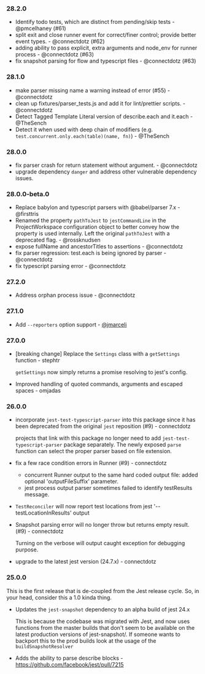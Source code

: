 <!--

Please add your own contribution below inside the Master section
Bug-fixes within the same version aren't needed

## Master
* convert `parser-test.js` to a true jest test: `babel-parser.test.ts` and convert to typescript. - @connectdotz
* upgrade prettier and @babel/preset-typescript, fix lint errors. - @connectdotz
* adding lastProperty to NamedNode - @connectdotz
-->

### 28.2.0
- Identify todo tests, which are distinct from pending/skip tests - @pmcelhaney (#61)
- split exit and close runner event for correct/finer control; provide better event types. - @connectdotz (#62)
- adding ability to pass explicit, extra arguments and node_env for runner process - @connectdotz (#63)
- fix snapshot parsing for flow and typescript files - @connectdotz (#63)
### 28.1.0

- make parser missing name a warning instead of error (#55) - @connectdotz
- clean up fixtures/parser_tests.js and add it for lint/prettier scripts. - @connectdotz
- Detect Tagged Template Literal version of describe.each and it.each - @TheSench
- Detect it when used with deep chain of modifiers (e.g. `test.concurrent.only.each(table)(name, fn)`) - @TheSench

### 28.0.0

- fix parser crash for return statement without argument. - @connectdotz
- upgrade dependency `danger` and address other vulnerable dependency issues.

### 28.0.0-beta.0

- Replace babylon and typescript parsers with @babel/parser 7.x - @firsttris
- Renamed the property `pathToJest` to `jestCommandLine` in the ProjectWorkspace configuration object to better convey how the property is used internally. Left the original `pathToJest` with a deprecated flag. - @rossknudsen
- expose fullName and ancestorTitles to assertions - @connectdotz
- fix parser regression: test.each is being ignored by parser - @connectdotz
- fix typescript parsing error - @connectdotz

### 27.2.0

- Address orphan process issue - @connectdotz

### 27.1.0

- Add `--reporters` option support - [@jmarceli](https://github.com/jmarceli)

### 27.0.0

- [breaking change] Replace the `Settings` class with a `getSettings` function - stephtr

  `getSettings` now simply returns a promise resolving to jest's config.

- Improved handling of quoted commands, arguments and escaped spaces - omjadas

### 26.0.0

- incorporate `jest-test-typescript-parser` into this package since it has been deprecated from the original `jest` reposition (#9) - connectdotz

  projects that link with this package no longer need to add `jest-test-typescript-parser` package separately. The newly exposed `parse` function can select the proper parser based on file extension.

- fix a few race condition errors in Runner (#9) - connectdotz

  - concurrent Runner output to the same hard coded output file: added optional 'outputFileSuffix' parameter.
  - jest process output parser sometimes failed to identify testResults message.

- `TestReconciler` will now report test locations from jest '--testLocationInResults' output

- Snapshot parsing error will no longer throw but returns empty result. (#9) - connectdotz

  Turning on the verbose will output caught exception for debugging purpose.

- upgrade to the latest jest version (24.7.x) - connectdotz

### 25.0.0

This is the first release that is de-coupled from the Jest release cycle. So,
in your head, consider this a 1.0 kinda thing.

- Updates the `jest-snapshot` dependency to an alpha build of jest 24.x

  This is because the codebase was migrated with Jest, and now uses functions
  from the master builds that don't seem to be available on the latest production
  versions of jest-snapshot/. If someone wants to backport this to the prod builds
  look at the usage of the `buildSnapshotResolver`

- Adds the ability to parse describe blocks - https://github.com/facebook/jest/pull/7215

